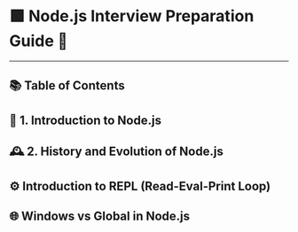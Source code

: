 # 🟩 Node.js Interview Preparation Guide 🚀 
---

## 📚 Table of Contents

## 🧠 1. Introduction to Node.js
## 🕰️ 2. History and Evolution of Node.js
## ⚙️ Introduction to REPL (Read-Eval-Print Loop)
## 🌐 Windows vs Global in Node.js